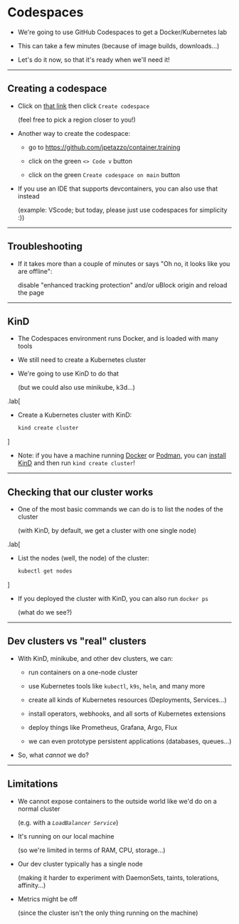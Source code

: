 # Codespaces

- We're going to use GitHub Codespaces to get a Docker/Kubernetes lab

- This can take a few minutes (because of image builds, downloads...)

- Let's do it now, so that it's ready when we'll need it!

---

## Creating a codespace

- Click on [that link][codespaces-new] then click `Create codespace`

  (feel free to pick a region closer to you!)

- Another way to create the codespace:

  - go to https://github.com/jpetazzo/container.training

  - click on the green `<> Code v` button

  - click on the green `Create codespace on main` button

- If you use an IDE that supports devcontainers, you can also use that instead

  (example: VScode; but today, please just use codespaces for simplicity :))

[codespaces-new]: https://github.com/codespaces/new?hide_repo_select=true&ref=main&repo=37004081&skip_quickstart=true

---

## Troubleshooting

- If it takes more than a couple of minutes or says "Oh no, it looks like you are offline":

  disable "enhanced tracking protection" and/or uBlock origin and reload the page

---

## KinD

- The Codespaces environment runs Docker, and is loaded with many tools

- We still need to create a Kubernetes cluster

- We're going to use KinD to do that

  (but we could also use minikube, k3d...)

.lab[

- Create a Kubernetes cluster with KinD:
  ```bash
  kind create cluster
  ```

]

- Note: if you have a machine running [Docker][install-docker] or [Podman][install-podman], you can [install KinD][install-kind] and then run `kind create cluster`!

[install-docker]: https://www.docker.com/get-started/
[install-podman]: https://podman.io/get-started
[install-kind]: https://kind.sigs.k8s.io/docs/user/quick-start/#installing-from-release-binaries

---

## Checking that our cluster works

- One of the most basic commands we can do is to list the nodes of the cluster

  (with KinD, by default, we get a cluster with one single node)

.lab[

- List the nodes (well, the node) of the cluster:
  ```bash
  kubectl get nodes
  ```

]

- If you deployed the cluster with KinD, you can also run `docker ps`

  (what do we see?)

---

## Dev clusters vs "real" clusters

- With KinD, minikube, and other dev clusters, we can:

  - run containers on a one-node cluster

  - use Kubernetes tools like `kubectl`, `k9s`, `helm`, and many more
  
  - create all kinds of Kubernetes resources (Deployments, Services...)

  - install operators, webhooks, and all sorts of Kubernetes extensions

  - deploy things like Prometheus, Grafana, Argo, Flux

  - we can even prototype persistent applications (databases, queues...)

- So, what *cannot* we do?

---

## Limitations

- We cannot expose containers to the outside world like we'd do on a normal cluster

  (e.g. with a *`LoadBalancer Service`*)

- It's running on our local machine

  (so we're limited in terms of RAM, CPU, storage...)

- Our dev cluster typically has a single node

  (making it harder to experiment with DaemonSets, taints, tolerations, affinity...)

- Metrics might be off

  (since the cluster isn't the only thing running on the machine)
